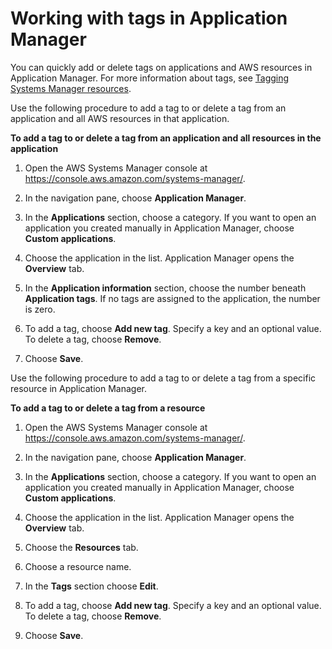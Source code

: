# Working with tags in Application Manager<a name="application-manager-working-tags"></a>

You can quickly add or delete tags on applications and AWS resources in Application Manager\. For more information about tags, see [Tagging Systems Manager resources](tagging-resources.md)\. 

Use the following procedure to add a tag to or delete a tag from an application and all AWS resources in that application\.

**To add a tag to or delete a tag from an application and all resources in the application**

1. Open the AWS Systems Manager console at [https://console\.aws\.amazon\.com/systems\-manager/](https://console.aws.amazon.com/systems-manager/)\.

1. In the navigation pane, choose **Application Manager**\.

1. In the **Applications** section, choose a category\. If you want to open an application you created manually in Application Manager, choose **Custom applications**\.

1. Choose the application in the list\. Application Manager opens the **Overview** tab\.

1. In the **Application information** section, choose the number beneath **Application tags**\. If no tags are assigned to the application, the number is zero\.

1. To add a tag, choose **Add new tag**\. Specify a key and an optional value\. To delete a tag, choose **Remove**\.

1. Choose **Save**\. 

Use the following procedure to add a tag to or delete a tag from a specific resource in Application Manager\.

**To add a tag to or delete a tag from a resource**

1. Open the AWS Systems Manager console at [https://console\.aws\.amazon\.com/systems\-manager/](https://console.aws.amazon.com/systems-manager/)\.

1. In the navigation pane, choose **Application Manager**\.

1. In the **Applications** section, choose a category\. If you want to open an application you created manually in Application Manager, choose **Custom applications**\.

1. Choose the application in the list\. Application Manager opens the **Overview** tab\.

1. Choose the **Resources** tab\.

1. Choose a resource name\.

1. In the **Tags** section choose **Edit**\. 

1. To add a tag, choose **Add new tag**\. Specify a key and an optional value\. To delete a tag, choose **Remove**\.

1. Choose **Save**\. 